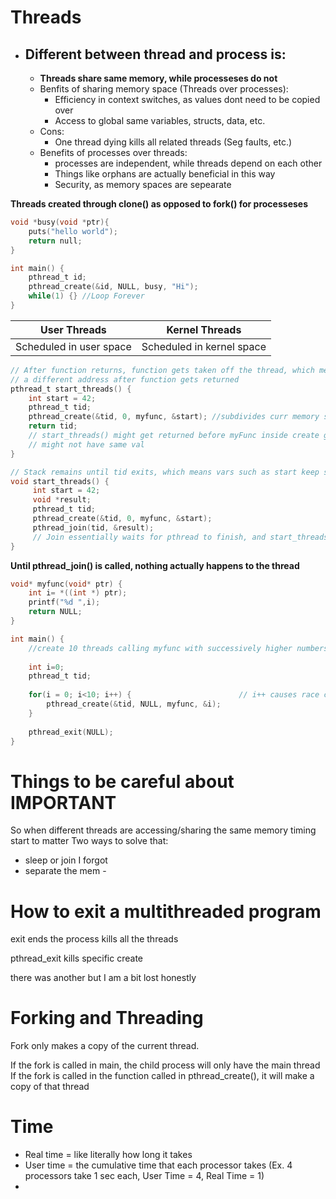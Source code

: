 # Threads
- ## Different between thread and process is:
    - __Threads share same memory, while processeses do not__
    - Benfits of sharing memory space (Threads over processes):
        - Efficiency in context switches, as values dont need to be copied over
        - Access to global same variables, structs, data, etc.
    - Cons:
        - One thread dying kills all related threads (Seg faults, etc.)
    - Benefits of processes over threads:
        - processes are independent, while threads depend on each other
        - Things like orphans are actually beneficial in this way
        - Security, as memory spaces are sepearate
        
__Threads created through clone() as opposed to fork() for processeses__

```c
void *busy(void *ptr){
    puts("hello world");
    return null;
}

int main() {
    pthread_t id;
    pthread_create(&id, NULL, busy, "Hi");
    while(1) {} //Loop Forever
} 
```

User Threads   |   Kernel Threads
--- | ---
Scheduled in user space   |   Scheduled in kernel space


```c
// After function returns, function gets taken off the thread, which means start might have 
// a different address after function gets returned
pthread_t start_threads() {
    int start = 42;
    pthread_t tid;
    pthread_create(&tid, 0, myfunc, &start); //subdivides curr memory space to create space for thread
    return tid;
    // start_threads() might get returned before myFunc inside create gets run, which means int start
    // might not have same val
}

// Stack remains until tid exits, which means vars such as start keep same address till end
void start_threads() {
     int start = 42;
     void *result;
     pthread_t tid;
     pthread_create(&tid, 0, myfunc, &start);
     pthread_join(tid, &result);
     // Join essentially waits for pthread to finish, and start_threads() does not return until that happens
}
```
__Until pthread_join() is called, nothing actually happens to the thread__

```c
void* myfunc(void* ptr) {
    int i= *((int *) ptr);
    printf("%d ",i);
    return NULL;
}

int main() {
    //create 10 threads calling myfunc with successively higher numbers
    
    int i=0;
    pthread_t tid;
    
    for(i = 0; i<10; i++) {                        // i++ causes race condition, so values actually arent printed in order
        pthread_create(&tid, NULL, myfunc, &i);
    }
    
    pthread_exit(NULL);
}

```

# Things to be careful about __IMPORTANT__

So when different threads are accessing/sharing the same memory timing start to matter
Two ways to solve that:
* sleep or join I forgot
* separate the mem -

# How to exit a multithreaded program

exit ends the process kills all the threads

pthread_exit kills specific create

there was another but I am a bit lost honestly

# Forking and Threading

Fork only makes a copy of the current thread.

If the fork is called in main, the child process will only have the main thread
If the fork is called in the function called in pthread_create(), it will make a copy of that thread

# Time

* Real time = like literally how long it takes
* User time = the cumulative time that each processor takes (Ex. 4 processors take 1 sec each, User Time = 4, Real Time = 1)
* 
